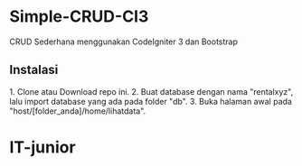 # Simple-CRUD-CI3
CRUD Sederhana menggunakan CodeIgniter 3 dan Bootstrap

<h2>Instalasi</h2>
1. Clone atau Download repo ini.
2. Buat database dengan nama "rentalxyz", lalu import database yang ada pada folder "db".
3. Buka halaman awal pada "host/[folder_anda]/home/lihatdata".

# IT-junior
